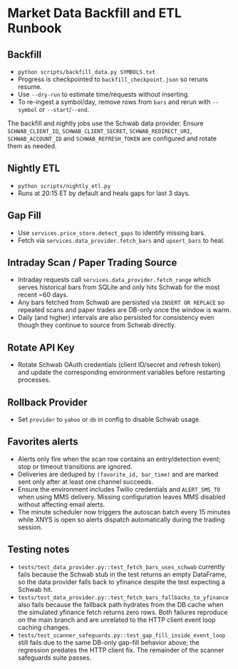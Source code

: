# Market Data Backfill and ETL Runbook

## Backfill
- `python scripts/backfill_data.py SYMBOLS.txt`
- Progress is checkpointed to `backfill_checkpoint.json` so reruns resume.
- Use `--dry-run` to estimate time/requests without inserting.
- To re-ingest a symbol/day, remove rows from `bars` and rerun with `--symbol` or `--start`/`--end`.

The backfill and nightly jobs use the Schwab data provider. Ensure
`SCHWAB_CLIENT_ID`, `SCHWAB_CLIENT_SECRET`, `SCHWAB_REDIRECT_URI`,
`SCHWAB_ACCOUNT_ID` and `SCHWAB_REFRESH_TOKEN` are configured and rotate them
as needed.

## Nightly ETL
- `python scripts/nightly_etl.py`
- Runs at 20:15 ET by default and heals gaps for last 3 days.

## Gap Fill
- Use `services.price_store.detect_gaps` to identify missing bars.
- Fetch via `services.data_provider.fetch_bars` and `upsert_bars` to heal.

## Intraday Scan / Paper Trading Source
- Intraday requests call `services.data_provider.fetch_range` which serves
  historical bars from SQLite and only hits Schwab for the most recent ~60 days.
- Any bars fetched from Schwab are persisted via `INSERT OR REPLACE` so repeated
  scans and paper trades are DB-only once the window is warm.
- Daily (and higher) intervals are also persisted for consistency even though
  they continue to source from Schwab directly.

## Rotate API Key
- Rotate Schwab OAuth credentials (client ID/secret and refresh token) and
  update the corresponding environment variables before restarting processes.

## Rollback Provider
- Set `provider` to `yahoo` or `db` in config to disable Schwab usage.

## Favorites alerts
- Alerts only fire when the scan row contains an entry/detection event; stop or
  timeout transitions are ignored.
- Deliveries are deduped by `(favorite_id, bar_time)` and are marked sent only
  after at least one channel succeeds.
- Ensure the environment includes Twilio credentials and `ALERT_SMS_TO` when
  using MMS delivery. Missing configuration leaves MMS disabled without
  affecting email alerts.
- The minute scheduler now triggers the autoscan batch every 15 minutes while
  XNYS is open so alerts dispatch automatically during the trading session.

## Testing notes
- `tests/test_data_provider.py::test_fetch_bars_uses_schwab` currently fails
  because the Schwab stub in the test returns an empty DataFrame, so the data
  provider falls back to yfinance despite the test expecting a Schwab hit.
- `tests/test_data_provider.py::test_fetch_bars_fallbacks_to_yfinance` also
  fails because the fallback path hydrates from the DB cache when the simulated
  yfinance fetch returns zero rows. Both failures reproduce on the main branch
  and are unrelated to the HTTP client event loop caching changes.
- `tests/test_scanner_safeguards.py::test_gap_fill_inside_event_loop` still
  fails due to the same DB-only gap-fill behavior above; the regression predates
  the HTTP client fix. The remainder of the scanner safeguards suite passes.
